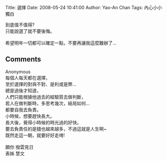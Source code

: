 Title: 選擇
Date: 2008-05-24 10:41:00
Author: Yao-An Chan
Tags: 內心小小獨白


<div class='post'>
到底值不值得?<br />只能說選了就不要後悔。<br /><br />希望明年一切都可以確定一點，不要再讓我這麼難辦了...</div>
<h2>Comments</h2>
<div class='comments'>
<div class='comment'>
<div class='author'>Anonymous</div>
<div class='content'>
每個人每天都在選擇，<BR/>至於選擇的對與不對、是利或是弊...<BR/>總是過後才知道，<BR/>人們只能根據他過去的經驗質去做判斷，<BR/>若人在做判斷時，多思考幾次，結局如何...<BR/>都要自我去負責。<BR/>小時候，想要趕快長大。<BR/>長大後，覺得小時候的時光過的好快。<BR/>要去負責任的是錢也越來越多，不過這就是人生啊~<BR/>既然走這一朝，就要好好走唷! <BR/><BR/>    願你  撥雲見日<BR/>                   表姊  慧文</div>
</div>
</div>
